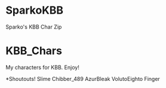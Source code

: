# SparkoKBB
Sparko's KBB Char Zip

# KBB_Chars
My characters for KBB. Enjoy!

*Shoutouts!
Slime
Chibber_489
AzurBleak
VolutoEighto
Finger
